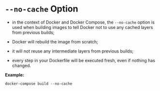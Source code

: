 # `--no-cache` Option

- in the context of Docker and Docker Compose, the `--no-cache` option is used when building images to tell Docker not to use any cached layers from previous builds;
- Docker will rebuild the image from scratch;
- it will not reuse any intermediate layers from previous builds;


- every step in your Dockerfile will be executed fresh, even if nothing has changed.

**Example:**

```commandline
docker-compose build --no-cache
```
